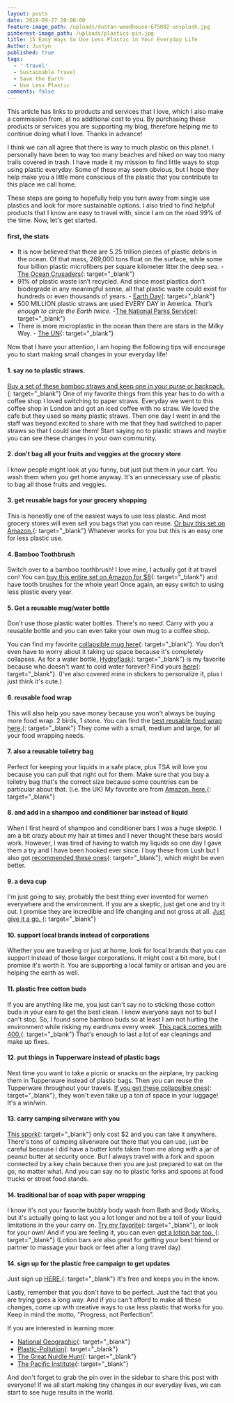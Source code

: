 ```yaml
---
layout: posts
date: 2018-09-27 20:00:00
feature-image_path: /uploads/dustan-woodhouse-675082-unsplash.jpg
pinterest-image_path: /uploads/plastics-pin.jpg
title: 15 Easy Ways to Use Less Plastic in Your Everyday Life
Author: Justyn
published: true
tags:
  - '-travel'
  - Sustainable Travel
  - Save the Earth
  - Use Less Plastic
comments: false
---
```


This article has links to products and services that I love, which I also make a commission from, at no additional cost to you. By purchasing these products or services you are supporting my blog, therefore helping me to continue doing what I love. Thanks in advance!

I think we can all agree that there is way to much plastic on this planet. I personally have been to way too many beaches and hiked on way too many trails covered in trash. I have made it my mission to find little ways to stop using plastic everyday. Some of these may seem obvious, but I hope they help make you a little more conscious of the plastic that you contribute to this place we call home.

These steps are going to hopefully help you turn away from single use plastics and look for more sustainable options. I also tried to find helpful products that I know are easy to travel with, since I am on the road 99% of the time. Now, let's get started.

#### first, the stats

* It is now believed that there are 5.25 trillion pieces of plastic debris in the ocean. Of that mass, 269,000 tons float on the surface, while some four billion plastic microfibers per square kilometer litter the deep sea. - [The Ocean Crusaders](http://oceancrusaders.org/plastic-crusades/plastic-statistics/){: target="_blank"}
* 91% of plastic waste isn’t recycled. And since most plastics don’t biodegrade in any meaningful sense, all that plastic waste could exist for hundreds or even thousands of years. - [Earth Day](https://www.earthday.org/2018/03/07/fact-sheet-end-plastic-pollution/){: target="_blank"}
* 500 MILLION plastic straws are used EVERY DAY in America. *That’s enough to circle the Earth twice. -*[The National Parks Service](https://www.nps.gov/orgs/csp/greenline_straw_free){: target="_blank"}
* There is more microplastic in the ocean than there are stars in the Milky Way. - [The UN](https://news.un.org/en/story/2017/02/552052-turn-tide-plastic-urges-un-microplastics-seas-now-outnumber-stars-our-galaxy#.WLA81BLyvBJ){: target="_blank"}

Now that I have your attention, I am hoping the following tips will encourage you to start making small changes in your everyday life! 

#### 1. say no to plastic straws.

[Buy a set of these bamboo straws and keep one in your purse or backpack.](https://amzn.to/2Il7V6R){: target="_blank"} One of my favorite things from this year has to do with a coffee shop I loved switching to paper straws. Everyday we went to this coffee shop in London and got an iced coffee with no straw. We loved the cafe but they used so many plastic straws. Then one day I went in and the staff was beyond excited to share with me that they had switched to paper straws so that I could use them! Start saying no to plastic straws and maybe you can see these changes in your own community. 

#### 2. don't bag all your fruits and veggies at the grocery store

I know people might look at you funny, but just put them in your cart. You wash them when you get home anyway. It's an unnecessary use of plastic to bag all those fruits and veggies. 

#### 3. get reusable bags for your grocery shopping

This is honestly one of the easiest ways to use less plastic. And most grocery stores will even sell you bags that you can reuse. [Or buy this set on Amazon.](https://amzn.to/2DMr3MD){: target="_blank"} Whatever works for you but this is an easy one for less plastic use. 

#### 4. Bamboo Toothbrush

Switch over to a bamboo toothbrush! I love mine, I actually got it at travel con! You can [buy this entire set on Amazon for $8](https://amzn.to/2Qj0lfZ){: target="_blank"} and have tooth brushes for the whole year! Once again, an easy switch to using less plastic every year. 

#### 5. Get a reusable mug/water bottle

Don't use those plastic water bottles. There's no need. Carry with you a reusable bottle and you can even take your own mug to a coffee shop. 

You can find my favorite [collapsible mug here](https://amzn.to/2IkwdxO){: target="_blank"}. You don't even have to worry about it taking up space because it's completely collapses. As for a water bottle, [Hydroflask](https://amzn.to/2DCAuho){: target="_blank"} is my favorite because who doesn't want to cold water forever? Find yours [here](https://amzn.to/2DCAuho){: target="_blank"}. (I've also covered mine in stickers to personalize it, plus I just think it's cute.)

#### 6. reusable food wrap

This will also help you save money because you won't always be buying more food wrap. 2 birds, 1 stone. You can find the [best reusable food wrap here.](https://amzn.to/2R7un7g){: target="_blank"} They come with a small, medium and large, for all your food wrapping needs.

#### 7. also a reusable toiletry bag

Perfect for keeping your liquids in a safe place, plus TSA will love you because you can pull that right out for them. Make sure that you buy a toiletry bag that's the correct size because some countries can be particular about that. (i.e. the UK) My favorite are from [Amazon, here.](https://amzn.to/2Qeqv37){: target="_blank"}

#### 8. and add in a shampoo and conditioner bar instead of liquid 

When I first heard of shampoo and conditioner bars I was a huge skeptic. I am a bit crazy about my hair at times and I never thought these bars would work. However, I was tired of having to watch my liquids so one day I gave them a try and I have been hooked ever since. I buy these from Lush but I also got [recommended these ones](https://amzn.to/2QcYI3a){: target="_blank"}, which might be even better. 

#### 9. a deva cup

I'm just going to say, probably the best thing ever invented for women everywhere and the environment. If you are a skeptic, just get one and try it out. I promise they are incredible and life changing and not gross at all. [Just give it a go. ](https://amzn.to/2xVXx0F){: target="_blank"}

#### 10. support local brands instead of corporations

Whether you are traveling or just at home, look for local brands that you can support instead of those larger corporations. It might cost a bit more, but I promise it's worth it. You are supporting a local family or artisan and you are helping the earth as well. 

#### 11. plastic free cotton buds

If you are anything like me, you just can't say no to sticking those cotton buds in your ears to get the best clean. I know everyone says not to but I can't stop. So, I found some bamboo buds so at least I am not hurting the environment while risking my eardrums every week. [This pack comes with 400.](https://amzn.to/2OjayLP){: target="_blank"} That's enough to last a lot of ear cleanings and make up fixes.  

#### 12. put things in Tupperware instead of plastic bags

Next time you want to take a picnic or snacks on the airplane, try packing them in Tupperware instead of plastic bags. Then you can reuse the Tupperware throughout your travels. [If you get these collapsible ones](https://amzn.to/2xHrvpV){: target="_blank"}, they won't even take up a ton of space in your luggage! It's a win/win.

#### 13. carry camping silverware with you

[This spork](https://amzn.to/2Q9NBYK){: target="_blank"} only cost $2 and you can take it anywhere. There's tons of camping silverware out there that you can use, just be careful because I did have a butter knife taken from me along with a jar of peanut butter at security once. But I always travel with a fork and spoon connected by a key chain because then you are just prepared to eat on the go, no matter what. And you can say no to plastic forks and spoons at food trucks or street food stands.

#### 14. traditional bar of soap with paper wrapping

I know it's not your favorite bubbly body wash from Bath and Body Works, but it's actually going to last you a lot longer and not be a toll of your liquid limitations in the your carry on. [Try my favorite](https://amzn.to/2In835Y){: target="_blank"}, or look for your own! And if you are feeling it, you can even [get a lotion bar too. ](https://amzn.to/2xJoaX7){: target="_blank"} (Lotion bars are also great for getting your best friend or partner to massage your back or feet after a long travel day)

#### 14. sign up for the plastic free campaign to get updates 

Just sign up [HERE.](https://www.mcsuk.org/plastic-challenge){: target="_blank"} It's free and keeps you in the know.

Lastly, remember that you don't have to be perfect. Just the fact that you are trying goes a long way. And if you can't afford to make all these changes, come up with creative ways to use less plastic that works for you. Keep in mind the motto, "Progress, not Perfection".

If you are interested in learning more:

* [National Geographic](https://news.nationalgeographic.com/news/2015/01/150109-oceans-plastic-sea-trash-science-marine-debris/){: target="_blank"}
* [Plastic-Pollution](http://plastic-pollution.org/){: target="_blank"}
* [The Great Nurdle Hunt](https://www.nurdlehunt.org.uk/images/Leaflets/nurdleppflyerNEWAUGlowres.pdf){: target="_blank"}
* [The Pacific Institute](http://pacinst.org/){: target="_blank"}

And don't forget to grab the pin over in the sidebar to share this post with everyone! If we all start making tiny changes in our everyday lives, we can start to see huge results in the world.